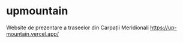 # upmountain
Website de prezentare a traseelor din Carpații Meridionali
https://up-mountain.vercel.app/
